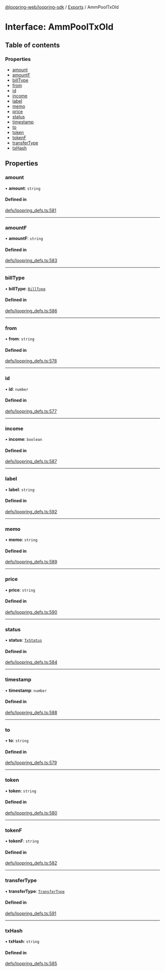 [@loopring-web/loopring-sdk](../README.md) / [Exports](../modules.md) / AmmPoolTxOld

# Interface: AmmPoolTxOld

## Table of contents

### Properties

- [amount](AmmPoolTxOld.md#amount)
- [amountF](AmmPoolTxOld.md#amountf)
- [billType](AmmPoolTxOld.md#billtype)
- [from](AmmPoolTxOld.md#from)
- [id](AmmPoolTxOld.md#id)
- [income](AmmPoolTxOld.md#income)
- [label](AmmPoolTxOld.md#label)
- [memo](AmmPoolTxOld.md#memo)
- [price](AmmPoolTxOld.md#price)
- [status](AmmPoolTxOld.md#status)
- [timestamp](AmmPoolTxOld.md#timestamp)
- [to](AmmPoolTxOld.md#to)
- [token](AmmPoolTxOld.md#token)
- [tokenF](AmmPoolTxOld.md#tokenf)
- [transferType](AmmPoolTxOld.md#transfertype)
- [txHash](AmmPoolTxOld.md#txhash)

## Properties

### amount

• **amount**: `string`

#### Defined in

[defs/loopring_defs.ts:581](https://github.com/Loopring/loopring_sdk/blob/24fdf4c/src/defs/loopring_defs.ts#L581)

___

### amountF

• **amountF**: `string`

#### Defined in

[defs/loopring_defs.ts:583](https://github.com/Loopring/loopring_sdk/blob/24fdf4c/src/defs/loopring_defs.ts#L583)

___

### billType

• **billType**: [`BillType`](../enums/BillType.md)

#### Defined in

[defs/loopring_defs.ts:586](https://github.com/Loopring/loopring_sdk/blob/24fdf4c/src/defs/loopring_defs.ts#L586)

___

### from

• **from**: `string`

#### Defined in

[defs/loopring_defs.ts:578](https://github.com/Loopring/loopring_sdk/blob/24fdf4c/src/defs/loopring_defs.ts#L578)

___

### id

• **id**: `number`

#### Defined in

[defs/loopring_defs.ts:577](https://github.com/Loopring/loopring_sdk/blob/24fdf4c/src/defs/loopring_defs.ts#L577)

___

### income

• **income**: `boolean`

#### Defined in

[defs/loopring_defs.ts:587](https://github.com/Loopring/loopring_sdk/blob/24fdf4c/src/defs/loopring_defs.ts#L587)

___

### label

• **label**: `string`

#### Defined in

[defs/loopring_defs.ts:592](https://github.com/Loopring/loopring_sdk/blob/24fdf4c/src/defs/loopring_defs.ts#L592)

___

### memo

• **memo**: `string`

#### Defined in

[defs/loopring_defs.ts:589](https://github.com/Loopring/loopring_sdk/blob/24fdf4c/src/defs/loopring_defs.ts#L589)

___

### price

• **price**: `string`

#### Defined in

[defs/loopring_defs.ts:590](https://github.com/Loopring/loopring_sdk/blob/24fdf4c/src/defs/loopring_defs.ts#L590)

___

### status

• **status**: [`TxStatus`](../enums/TxStatus.md)

#### Defined in

[defs/loopring_defs.ts:584](https://github.com/Loopring/loopring_sdk/blob/24fdf4c/src/defs/loopring_defs.ts#L584)

___

### timestamp

• **timestamp**: `number`

#### Defined in

[defs/loopring_defs.ts:588](https://github.com/Loopring/loopring_sdk/blob/24fdf4c/src/defs/loopring_defs.ts#L588)

___

### to

• **to**: `string`

#### Defined in

[defs/loopring_defs.ts:579](https://github.com/Loopring/loopring_sdk/blob/24fdf4c/src/defs/loopring_defs.ts#L579)

___

### token

• **token**: `string`

#### Defined in

[defs/loopring_defs.ts:580](https://github.com/Loopring/loopring_sdk/blob/24fdf4c/src/defs/loopring_defs.ts#L580)

___

### tokenF

• **tokenF**: `string`

#### Defined in

[defs/loopring_defs.ts:582](https://github.com/Loopring/loopring_sdk/blob/24fdf4c/src/defs/loopring_defs.ts#L582)

___

### transferType

• **transferType**: [`TransferType`](../enums/TransferType.md)

#### Defined in

[defs/loopring_defs.ts:591](https://github.com/Loopring/loopring_sdk/blob/24fdf4c/src/defs/loopring_defs.ts#L591)

___

### txHash

• **txHash**: `string`

#### Defined in

[defs/loopring_defs.ts:585](https://github.com/Loopring/loopring_sdk/blob/24fdf4c/src/defs/loopring_defs.ts#L585)
